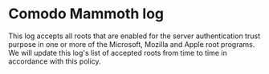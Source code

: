 # Comodo Mammoth log
This log accepts all roots that are enabled for the server authentication trust purpose in one or more of the Microsoft, Mozilla and Apple root programs.
We will update this log's list of accepted roots from time to time in accordance with this policy.
